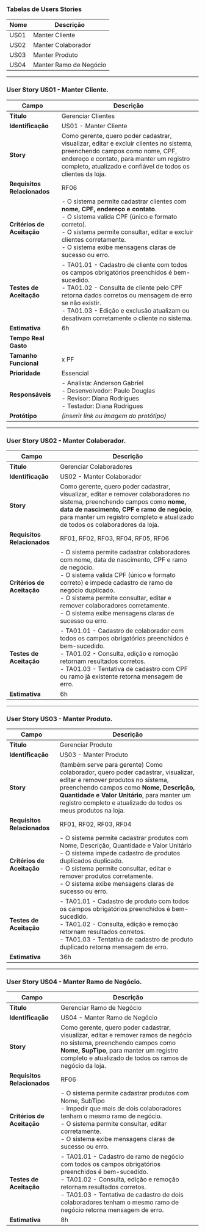 ### Tabelas de Users Stories
| Nome | Descrição |
|------|-----------|
| US01 | Manter Cliente |
| US02 | Manter Colaborador |
| US03 | Manter Produto |
| US04 | Manter Ramo de Negócio |

---

### User Story US01 - Manter Cliente.
| Campo                    | Descrição                                                                 |
|---------------------------|---------------------------------------------------------------------------|
| **Título**                | Gerenciar Clientes                                   |
| **Identificação**          | US01 - Manter Cliente                                                        |
| **Story**                  | Como gerente, quero poder cadastrar, visualizar, editar e excluir clientes no sistema, preenchendo campos como nome, CPF, endereço e contato, para manter um registro completo, atualizado e confiável de todos os clientes da loja.  |
| **Requisitos Relacionados**| RF06                                                            |
| **Critérios de Aceitação** | - O sistema permite cadastrar clientes com **nome, CPF, endereço e contato**.<br> - O sistema valida CPF (único e formato correto).<br> - O sistema permite consultar, editar e excluir clientes corretamente.<br> - O sistema exibe mensagens claras de sucesso ou erro. |
| **Testes de Aceitação**    | - TA01.01 - Cadastro de cliente com todos os campos obrigatórios preenchidos é bem-sucedido.<br>- TA01.02 - Consulta de cliente pelo CPF retorna dados corretos ou mensagem de erro se não existir.<br>- TA01.03 - Edição e exclusão atualizam ou desativam corretamente o cliente no sistema. |
| **Estimativa**              | 6h                                                                      |
| **Tempo Real Gasto**        |                                                                       |
| **Tamanho Funcional**        | x PF                                                                   |
| **Prioridade**               | Essencial                                      |
| **Responsáveis**             | - Analista: Anderson Gabriel<br>- Desenvolvedor: Paulo Douglas<br>- Revisor: Diana Rodrigues<br>- Testador: Diana Rodrigues |
| **Protótipo**                | *(inserir link ou imagem do protótipo)*                                |

---

### User Story US02 - Manter Colaborador.
| Campo                    | Descrição                                                                 |
|---------------------------|---------------------------------------------------------------------------|
| **Título**                | Gerenciar Colaboradores                                  |
| **Identificação**          | US02 - Manter Colaborador                                                       |
| **Story**                  | Como gerente, quero poder cadastrar, visualizar, editar e remover colaboradores no sistema, preenchendo campos como **nome, data de nascimento, CPF e ramo de negócio**, para manter um registro completo e atualizado de todos os colaboradores da loja.  |
| **Requisitos Relacionados**| RF01, RF02, RF03, RF04, RF05, RF06                                                           |
| **Critérios de Aceitação** | - O sistema permite cadastrar colaboradores com nome, data de nascimento, CPF e ramo de negócio.<br> - O sistema valida CPF (único e formato correto) e impede cadastro de ramo de negócio duplicado.<br> - O sistema permite consultar, editar e remover colaboradores corretamente.<br> - O sistema exibe mensagens claras de sucesso ou erro. | |
| **Testes de Aceitação**    | - TA01.01 - Cadastro de colaborador com todos os campos obrigatórios preenchidos é bem-sucedido.<br>- TA01.02 - Consulta, edição e remoção retornam resultados corretos.<br>- TA01.03 - Tentativa de cadastro com CPF ou ramo já existente retorna mensagem de erro. |
| **Estimativa**              | 6h                                                                      |

---

### User Story US03 - Manter Produto.

| Campo                    | Descrição                                                                 |
|---------------------------|---------------------------------------------------------------------------|
| **Título**                | Gerenciar Produto                                  |
| **Identificação**          | US03 - Manter Produto                                                       |
| **Story**                  | (também serve para gerente) Como colaborador, quero poder cadastrar, visualizar, editar e remover produtos no sistema, preenchendo campos como **Nome, Descrição, Quantidade e Valor Unitário**, para manter um registro completo e atualizado de todos os meus produtos na loja.  |
| **Requisitos Relacionados**| RF01, RF02, RF03, RF04                                                          |
| **Critérios de Aceitação** | - O sistema permite cadastrar produtos com Nome, Descrição, Quantidade e Valor Unitário<br> - O sistema impede cadastro de produtos duplicados duplicado.<br> - O sistema permite consultar, editar e remover produtos corretamente.<br> - O sistema exibe mensagens claras de sucesso ou erro. |
| **Testes de Aceitação**    | - TA01.01 - Cadastro de produto com todos os campos obrigatórios preenchidos é bem-sucedido.<br>- TA01.02 - Consulta, edição e remoção retornam resultados corretos.<br>- TA01.03 - Tentativa de cadastro de produto duplicado retorna mensagem de erro. |
| **Estimativa**              | 36h                                                                |

---

### User Story US04 - Manter Ramo de Negócio.

| Campo                    | Descrição                                                                 |
|---------------------------|---------------------------------------------------------------------------|
| **Título**                | Gerenciar Ramo de Negócio                                  |
| **Identificação**          | US04 - Manter Ramo de Negócio                                                       |
| **Story**                  | Como gerente, quero poder cadastrar, visualizar, editar e remover ramos de negócio no sistema, preenchendo campos como **Nome, SupTipo**, para manter um registro completo e atualizado de todos os ramos de negócio da loja.  |
| **Requisitos Relacionados**| RF06                                                         |
| **Critérios de Aceitação** | - O sistema permite cadastrar produtos com Nome, SubTipo<br> - Impedir que mais de dois colaboradores tenham o mesmo ramo de negócio.<br> - O sistema permite consultar, editar corretamente.<br> - O sistema exibe mensagens claras de sucesso ou erro. |
| **Testes de Aceitação**    | - TA01.01 - Cadastro de ramo de negócio com todos os campos obrigatórios preenchidos é bem-sucedido.<br>- TA01.02 - Consulta, edição e remoção retornam resultados corretos.<br>- TA01.03 - Tentativa de cadastro de dois colaboradores tenham o mesmo ramo de negócio retorna mensagem de erro. |
| **Estimativa**              | 8h                                                                 |
